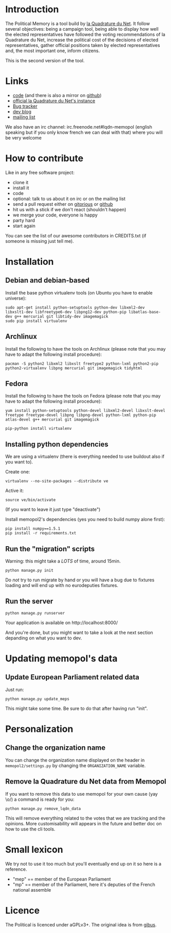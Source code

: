 Introduction
============

The Political Memory is a tool build by [la Quadrature du Net](http://lqdn.fr).
It follow several objectives: being a campaign tool, being able to display how
well the elected representatives have followed the voting recommendations of la
Quadrature du Net, increase the political cost of the decisions of elected
representatives, gather official positions taken by elected representatives
and, the most important one, inform citizens.

This is the second version of the tool.

Links
=====

* [code](http://gitorious.org/memopol2-0) (and there is also a mirror on [github](https://github.com/Psycojoker/memopol2))
* [official la Quadrature du Net's instance](https://memopol.lqdn.fr)
* [Bug tracker](https://projets.lqdn.fr/projects/mempol)
* [dev blog](http://memopol.org)
* [mailing list](http://laquadrature.net/cgi-bin/mailman/listinfo/mempol2)

We also have an irc channel: irc.freenode.net#lqdn-memopol (english speaking but if you only know french we can deal with that) where you will be very welcome

How to contribute
=================

Like in any free software project:

* clone it
* install it
* code
* optional: talk to us about it on irc or on the mailing list
* send a pull request either on [gitorious](http://gitorious.org/memopol2-0) or [github](https://github.com/Psycojoker/memopol2)
* hit us with a stick if we don't react (shouldn't happen)
* we merge your code, everyone is happy
* party hard
* start again

You can see the list of our awesome contributors in CREDITS.txt (if someone is missing just tell me).

Installation
============

Debian and debian-based
-----------------------

Install the base python virtualenv tools (on Ubuntu you have to enable universe):

    sudo apt-get install python-setuptools python-dev libxml2-dev libxslt1-dev libfreetype6-dev libpng12-dev python-pip libatlas-base-dev g++ mercurial git libtidy-dev imagemagick
    sudo pip install virtualenv

Archlinux
---------

Install the following to have the tools on Archlinux (please note that you may have to adapt the following install procedure):

    pacman -S python2 libxml2 libxslt freetype2 python-lxml python2-pip python2-virtualenv libpng mercurial git imagemagick tidyhtml

Fedora
------

Install the following to have the tools on Fedora (please note that you may have to adapt the following install procedure):

    yum install python-setuptools python-devel libxml2-devel libxslt-devel freetype freetype-devel libpng libpng-devel python-lxml python-pip atlas-devel g++ mercurial git imagemagick

    pip-python install virtualenv


Installing python dependencies
------------------------------

We are using a virtualenv (there is everything needed to use buildout also if you want to).

Create one:

    virtualenv --no-site-packages --distribute ve

Active it:

    source ve/bin/activate

(If you want to leave it just type "deactivate")

Install memopol2's dependencies (yes you need to build numpy alone first):

    pip install numpy==1.5.1
    pip install -r requirements.txt


Run the "migration" scripts
---------------------------

Warning: this might take a *LOTS* of time, around 15min.

    python manage.py init

Do *not* try to run migrate by hand or you will have a bug due to fixtures
loading and will end up with no eurodeputies fixtures.

Run the server
--------------

    python manage.py runserver

Your application is available on http://localhost:8000/

And you're done, but you might want to take a look at the next section
depanding on what you want to dev.

Updating memopol's data
=======================

Update European Parliament related data
---------------------------------------

Just run:

    python manage.py update_meps

This might take some time. Be sure to do that after having run "init".

Personalization
===============

Change the organization name
----------------------------

You can change the organization name displayed on the header in
`memopol2/settings.py` by changing the `ORGANIZATION_NAME` variable.

Remove la Quadrature du Net data from Memopol
---------------------------------------------

If you want to remove this data to use memopol for your own cause (yay \o/) a
command is ready for you:

    python manage.py remove_lqdn_data

This will remove everything related to the votes that we are tracking and the
opinions. More customisability will appears in the future and better doc on how
to use the cli tools.

Small lexicon
=============

We try not to use it too much but you'll eventually end up on it so here is a
reference.

* "mep" == member of the European Parliament
* "mp" == member of the Parliament, here it's deputies of the French national assemble

Licence
=======

The Political is licenced under aGPLv3+. The original idea is from [gibus](http://gibus.sedrati-dinet.net/).
